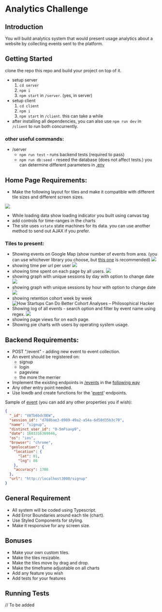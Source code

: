 # Analytics Challenge

## Introduction

You will build analytics system that would present usage analytics about a website by collecting events sent to the platform.

## Getting Started

clone the repo this repo and build your project on top of it.  

- setup server  
    1. `cd server`  
    3. `npm i` 
    3. `npm start` in `/server`. (yes, in server)
- setup client  
    1. `cd client`  
    3. `npm i` 
    3. `npm start` in `/client`. this can take a while
- after installing all dependencies, you can also use `npm run dev` in `/client` to run both concurrently.
  
### other useful commands:
- /server
    - `npm run test` - runs backend tests (required to pass)
    - `npm run db:seed` - reseed the database (does not affect tests.) you can determine different parameters in [.env](server/.env) 
## Home Page Requirements:

 - Make the following layout for tiles and make it compatible with different tile sizes and different screen sizes.

![](https://i.imgur.com/gtPzvXP.jpg)
 - While loading data show loading indicator you built using canvas tag
 - add controls for time-ranges in the charts 
 - The site uses `xstate` state machines for its data. you can use another method to send out AJAX if you prefer.

### Tiles to present:
 - Showing events on Google Map (show number of events from area. (you can use whichever library you choose, but [this one](https://www.npmjs.com/package/@react-google-maps/api) is recommended) 
![](https://i.imgur.com/AOACrVj.png)
 - showing time per url per user
![](https://i.imgur.com/FSQEHo7.png)
 - showing time spent on each page by all users.
![](https://i.imgur.com/RFx8GFw.png)
 - showing graph with unique sessions by day with option to change date
![](https://i.imgur.com/EPPmDjq.png)
 - showing graph with unique sessions by hour with option to change date
![](https://i.imgur.com/6gJ7e1k.png)
 - showing retention cohort week by week
![How Startups Can Do Better Cohort Analyses – Philosophical Hacker](https://www.philosophicalhacker.com/images/cohort-analysis.png)
 - Showing log of all events - search option and filter by event name using regex.
![](https://i.imgur.com/hFlqDbG.png)
 - showing page views for on each page.
 - Showing pie charts with users by operating system usage.

## Backend Requirements:
 - POST "/event" - adding new event to event collection.
 - An event should be registered on:
    - signup
    - login
    - pageview
    - the more the merrier
 - Implement the existing endpoints in [/events](server/backend/event-routes.ts) in the [following way](backend.md) 
 - Any other entry point needed.
 - Use lowdb and create functions for the '[event](client/src/models/event.ts)' endpoints.
	
  Sample of [event](client/src/models/event.ts) (you can add any other properties you if wish):
```json
{
  "_id": "VATb6bdcOEW", 
  "session_id": "d788bae3-6909-49a2-a54a-6d50d35b3c70",  
  "name": "signup",  
  "distinct_user_id": "O-5mFsaxp9",  
  "date": 1603316369846,  
  "os": "ios",  
  "browser": "chrome",  
  "geolocation": {  
    "location": {
      "lat": 81,
      "lng": 86
    },  
    "accuracy": 1708
  },  
  "url": "http://localhost3000/signup"
}  

```
## General Requirement
 - All system will be coded using Typescript.
 - Add Error Boundaries around each tile (chart).
 - Use Styled Components for styling.
 - Make it responsive for any screen size.


## Bonuses
  - Make your own custom tiles.
  - Make the tiles resizable.
  - Make the tiles move by drag and drop.
  - Make the timeframe adjustable on all charts
  - Add any feature you wish
  - Add tests for your features
  
## Running Tests
// To be added

